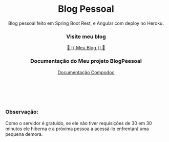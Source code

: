 <h1 align="center">Blog Pessoal</h1>
<p align="center">Blog pessoal feito em Spring Boot Rest, e Angular com deploy no Heroku.</p>
<h3 align="center"> Visite meu blog</h3>
<a href="https://blogpessoalbit2.herokuapp.com/#/entrar"><p align="center"> 🚀 [{ Meu Blog }] 🚀</p></a>

<h3 align="center">Documentação do Meu projeto BlogPeesoal</h3>  
<a style="width: 33.3333%; text-align: center;" href="https://danieloliver11.github.io/doc-BlogPessoal/" target = _blank><p align="center">Documentação Compodoc</p></a>
 <p >
<br>
<br>
<br>
<br>
<h3>Observação:</h3>
<p>Como o servidor é gratuido, se ele não tiver requisições de 30 em 30 minutos ele hiberna e a próxima pessoa a acessá-lo enfrentará uma pequena demora.</p>

